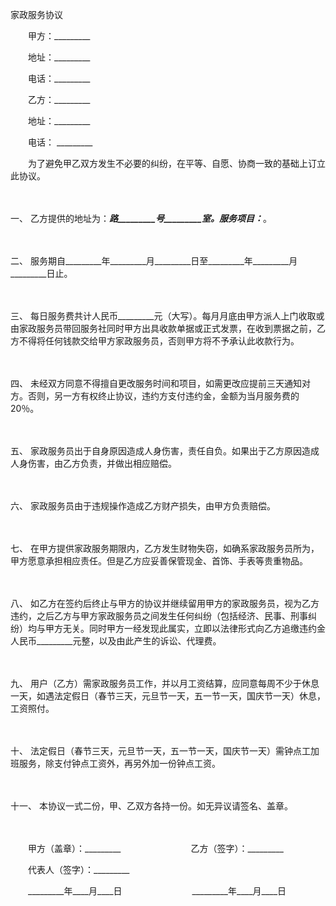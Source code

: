 



家政服务协议



 

　　甲方：_________

　　地址：_________

　　电话：_________　　

　　乙方：_________

　　地址：_________

　　电话： _________　　

　　为了避免甲乙双方发生不必要的纠纷，在平等、自愿、协商一致的基础上订立此协议。

　　

一、
乙方提供的地址为：_________路_________号_________室。服务项目：_________。

　　

二、
服务期自_________年_________月_________日至_________年_________月_________日止。

　　

三、
每日服务费共计人民币_________元（大写）。每月月底由甲方派人上门收取或由家政服务员带回服务社同时甲方出具收款单据或正式发票，在收到票据之前，乙方不得将任何钱款交给甲方家政服务员，否则甲方将不予承认此收款行为。

　　

四、
未经双方同意不得擅自更改服务时间和项目，如需更改应提前三天通知对方。否则，另一方有权终止协议，违约方支付违约金，金额为当月服务费的20％。

　　

五、
家政服务员出于自身原因造成人身伤害，责任自负。如果出于乙方原因造成人身伤害，由乙方负责，并做出相应赔偿。

　　

六、
家政服务员由于违规操作造成乙方财产损失，由甲方负责赔偿。

　　

七、
在甲方提供家政服务期限内，乙方发生财物失窃，如确系家政服务员所为，甲方愿意承担相应责任。但是乙方应妥善保管现金、首饰、手表等贵重物品。

　　

八、
如乙方在签约后终止与甲方的协议并继续留用甲方的家政服务员，视为乙方违约，之后乙方与甲方家政服务员之间发生任何纠纷（包括经济、民事、刑事纠纷）均与甲方无关。同时甲方一经发现此属实，立即以法律形式向乙方追缴违约金人民币_________元整，以及由此产生的诉讼、代理费。

　　

九、
用户（乙方）需家政服务员工作，并以月工资结算，应同意每周不少于休息一天，如遇法定假日（春节三天，元旦节一天，五一节一天，国庆节一天）休息，工资照付。

　　

十、
法定假日（春节三天，元旦节一天，五一节一天，国庆节一天）需钟点工加班服务，除支付钟点工资外，再另外加一份钟点工资。

　　

十一、
本协议一式二份，甲、乙双方各持一份。如无异议请签名、盖章。

　　

　　甲方（盖章）：_________　　　　　　　　乙方（签字）：_________　　

　　代表人（签字）：_________　　

　　_________年____月____日　　　　　　　　_________年____月____日